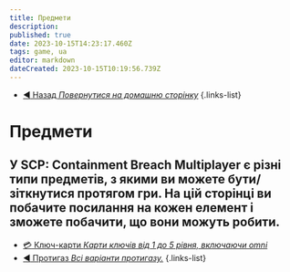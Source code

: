 ```yaml
---
title: Предмети 
description: 
published: true
date: 2023-10-15T14:23:17.460Z
tags: game, ua
editor: markdown
dateCreated: 2023-10-15T10:19:56.739Z
---
```



- [:arrow_backward: Назад *Повернутися на домашню сторінку*](/uk/home)
{.links-list}
# Предмети
У SCP: Containment Breach Multiplayer є різні типи предметів, з якими ви можете бути/зіткнутися протягом гри. На цій сторінці ви побачите посилання на кожен елемент і зможете побачити, що вони можуть робити.
---
- [:credit_card: Ключ-карти *Карти ключів від 1 до 5 рівня, включаючи omni*](/uk/game/items/item)
- [:arrow_backward: Протигаз *Всі варіанти протигазу.*](/uk/game/items/gas-mask)
{.links-list}